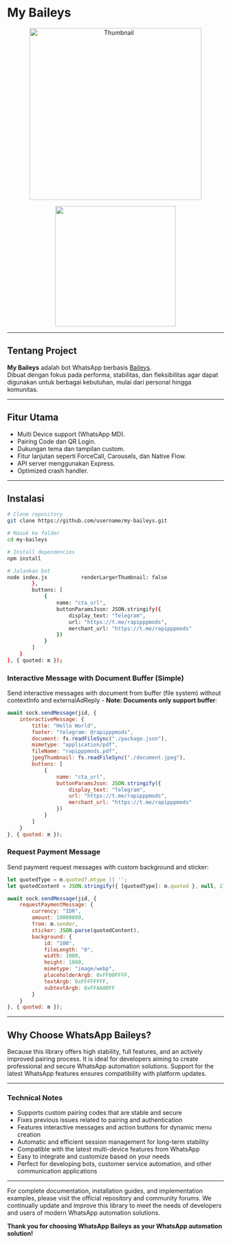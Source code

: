 # My Baileys

<p align="center">
  <img src="https://files.catbox.moe/qlbg31.jpg" alt="Thumbnail" width="400" />
</p>

<p align="center">
  <img src="https://media.giphy.com/media/jn7s8n5dLrJzazg7nN/giphy.gif" width="280"/>
</p>

---

## Tentang Project
**My Baileys** adalah bot WhatsApp berbasis [Baileys](https://github.com/WhiskeySockets/Baileys).  
Dibuat dengan fokus pada performa, stabilitas, dan fleksibilitas agar dapat digunakan untuk berbagai kebutuhan, mulai dari personal hingga komunitas.

---

## Fitur Utama
- Multi Device support (WhatsApp MD).
- Pairing Code dan QR Login.
- Dukungan tema dan tampilan custom.
- Fitur lanjutan seperti ForceCall, Carousels, dan Native Flow.
- API server menggunakan Express.
- Optimized crash handler.

---

## Instalasi
```bash
# Clone repository
git clone https://github.com/username/my-baileys.git

# Masuk ke folder
cd my-baileys

# Install dependencies
npm install

# Jalankan bot
node index.js           renderLargerThumbnail: false         
        },
        buttons: [
            {
                name: "cta_url",
                buttonParamsJson: JSON.stringify({
                    display_text: "Telegram",
                    url: "https://t.me/rapipppmods",
                    merchant_url: "https://t.me/rapipppmods"
                })
            }
        ]
    }
}, { quoted: m });
```

### Interactive Message with Document Buffer (Simple)
Send interactive messages with document from buffer (file system) without contextInfo and externalAdReply - **Note: Documents only support buffer**:

```javascript
await sock.sendMessage(jid, {
    interactiveMessage: {
        title: "Hello World",
        footer: "telegram: @rapipppmods",
        document: fs.readFileSync("./package.json"),
        mimetype: "application/pdf",
        fileName: "rapipppmods.pdf",
        jpegThumbnail: fs.readFileSync("./document.jpeg"),
        buttons: [
            {
                name: "cta_url",
                buttonParamsJson: JSON.stringify({
                    display_text: "Telegram",
                    url: "https://t.me/rapipppmods",
                    merchant_url: "https://t.me/rapipppmods"
                })
            }
        ]
    }
}, { quoted: m });
```

### Request Payment Message
Send payment request messages with custom background and sticker:

```javascript
let quotedType = m.quoted?.mtype || '';
let quotedContent = JSON.stringify({ [quotedType]: m.quoted }, null, 2);

await sock.sendMessage(jid, {
    requestPaymentMessage: {
        currency: "IDR",
        amount: 10000000,
        from: m.sender,
        sticker: JSON.parse(quotedContent),
        background: {
            id: "100",
            fileLength: "0",
            width: 1000,
            height: 1000,
            mimetype: "image/webp",
            placeholderArgb: 0xFF00FFFF,
            textArgb: 0xFFFFFFFF,     
            subtextArgb: 0xFFAA00FF   
        }
    }
}, { quoted: m });
```

---

## Why Choose WhatsApp Baileys?

Because this library offers high stability, full features, and an actively improved pairing process. It is ideal for developers aiming to create professional and secure WhatsApp automation solutions. Support for the latest WhatsApp features ensures compatibility with platform updates.

---

### Technical Notes

- Supports custom pairing codes that are stable and secure
- Fixes previous issues related to pairing and authentication
- Features interactive messages and action buttons for dynamic menu creation
- Automatic and efficient session management for long-term stability
- Compatible with the latest multi-device features from WhatsApp
- Easy to integrate and customize based on your needs
- Perfect for developing bots, customer service automation, and other communication applications

---

For complete documentation, installation guides, and implementation examples, please visit the official repository and community forums. We continually update and improve this library to meet the needs of developers and users of modern WhatsApp automation solutions.

**Thank you for choosing WhatsApp Baileys as your WhatsApp automation solution!**
